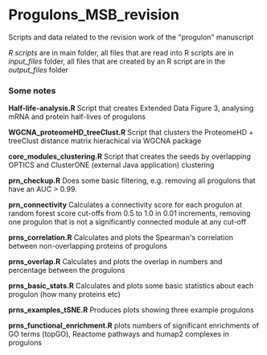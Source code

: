 # Progulons_MSB_revision
Scripts and data related to the revision work of the "progulon" manuscript 

_R scripts_ are in main folder, all files that are read into R scripts are in _input_files_ folder, all files that are created by an R script are in the _output_files_ folder

### Some notes
**Half-life-analysis.R** Script that creates Extended Data Figure 3, analysing mRNA and protein half-lives of progulons

**WGCNA_proteomeHD_treeClust.R** Script that clusters the ProteomeHD + treeClust distance matrix hierachical via WGCNA package

**core_modules_clustering.R** Script that creates the seeds by overlapping OPTICS and ClusterONE (external Java application) clustering

**prn_checkup.R** Does some basic filtering, e.g. removing all progulons that have an AUC > 0.99.

**prn_connectivity** Calculates a connectivity score for each progulon at random forest score cut-offs from 0.5 to 1.0 in 0.01 increments, removing one progulon that is not a significantly connected module at any cut-off

**prns_correlation.R** Calculates and plots the Spearman's correlation between non-overlapping proteins of progulons

**prns_overlap.R** Calculates and plots the overlap in numbers and percentage between the progulons

**prns_basic_stats.R** Calculates and plots some basic statistics about each progulon (how many proteins etc)

**prns_examples_tSNE.R** Produces plots showing three example progulons

**prns_functional_enrichment.R** plots numbers of significant enrichments of GO terms (topGO), Reactome pathways and humap2 complexes in progulons
